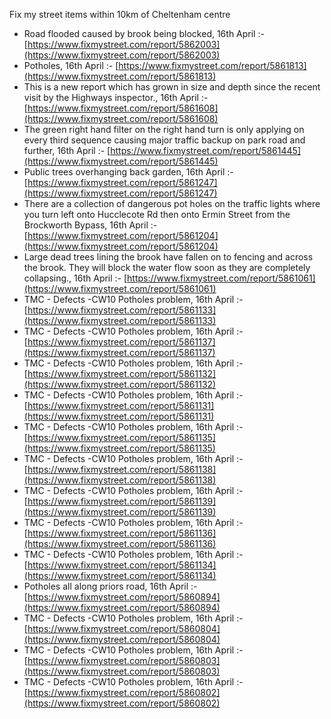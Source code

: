 Fix my street items within 10km of Cheltenham centre

<!-- fix_marker starts -->

- Road flooded caused by brook being blocked, 16th April :- [https://www.fixmystreet.com/report/5862003](https://www.fixmystreet.com/report/5862003)
- Potholes, 16th April :- [https://www.fixmystreet.com/report/5861813](https://www.fixmystreet.com/report/5861813)
- This is a new report which has grown in size and depth since the recent visit by the Highways inspector., 16th April :- [https://www.fixmystreet.com/report/5861608](https://www.fixmystreet.com/report/5861608)
- The green right hand filter on the right hand turn is only applying on every third sequence causing major traffic backup on park road and further, 16th April :- [https://www.fixmystreet.com/report/5861445](https://www.fixmystreet.com/report/5861445)
- Public trees overhanging back garden, 16th April :- [https://www.fixmystreet.com/report/5861247](https://www.fixmystreet.com/report/5861247)
- There are a collection of dangerous pot holes on the traffic lights where you turn left onto Hucclecote Rd then onto Ermin Street from the Brockworth Bypass, 16th April :- [https://www.fixmystreet.com/report/5861204](https://www.fixmystreet.com/report/5861204)
- Large dead trees lining the brook have fallen on to fencing and across the brook. They will block the water flow soon as they are completely collapsing., 16th April :- [https://www.fixmystreet.com/report/5861061](https://www.fixmystreet.com/report/5861061)
- TMC - Defects -CW10 Potholes problem, 16th April :- [https://www.fixmystreet.com/report/5861133](https://www.fixmystreet.com/report/5861133)
- TMC - Defects -CW10 Potholes problem, 16th April :- [https://www.fixmystreet.com/report/5861137](https://www.fixmystreet.com/report/5861137)
- TMC - Defects -CW10 Potholes problem, 16th April :- [https://www.fixmystreet.com/report/5861132](https://www.fixmystreet.com/report/5861132)
- TMC - Defects -CW10 Potholes problem, 16th April :- [https://www.fixmystreet.com/report/5861131](https://www.fixmystreet.com/report/5861131)
- TMC - Defects -CW10 Potholes problem, 16th April :- [https://www.fixmystreet.com/report/5861135](https://www.fixmystreet.com/report/5861135)
- TMC - Defects -CW10 Potholes problem, 16th April :- [https://www.fixmystreet.com/report/5861138](https://www.fixmystreet.com/report/5861138)
- TMC - Defects -CW10 Potholes problem, 16th April :- [https://www.fixmystreet.com/report/5861139](https://www.fixmystreet.com/report/5861139)
- TMC - Defects -CW10 Potholes problem, 16th April :- [https://www.fixmystreet.com/report/5861136](https://www.fixmystreet.com/report/5861136)
- TMC - Defects -CW10 Potholes problem, 16th April :- [https://www.fixmystreet.com/report/5861134](https://www.fixmystreet.com/report/5861134)
- Potholes all along priors road, 16th April :- [https://www.fixmystreet.com/report/5860894](https://www.fixmystreet.com/report/5860894)
- TMC - Defects -CW10 Potholes problem, 16th April :- [https://www.fixmystreet.com/report/5860804](https://www.fixmystreet.com/report/5860804)
- TMC - Defects -CW10 Potholes problem, 16th April :- [https://www.fixmystreet.com/report/5860803](https://www.fixmystreet.com/report/5860803)
- TMC - Defects -CW10 Potholes problem, 16th April :- [https://www.fixmystreet.com/report/5860802](https://www.fixmystreet.com/report/5860802)

<!-- fix_marker ends -->